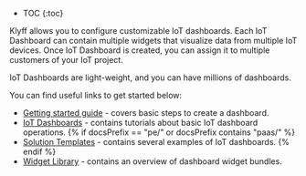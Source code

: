 * TOC
{:toc}

Klyff allows you to configure customizable IoT dashboards.
Each IoT Dashboard can contain multiple widgets that visualize data from multiple IoT devices.
Once IoT Dashboard is created, you can assign it to multiple customers of your IoT project.
 
IoT Dashboards are light-weight, and you can have millions of dashboards.

You can find useful links to get started below:

 - [Getting started guide](/docs/{{docsPrefix}}getting-started-guides/helloworld/) - covers basic steps to create a dashboard.
 - [IoT Dashboards](/docs/{{docsPrefix}}user-guide/dashboards/) - contains tutorials about basic IoT dashboard operations.
{% if docsPrefix == "pe/" or docsPrefix contains "paas/" %}
 - [Solution Templates](/docs/{{docsPrefix}}solution-templates/overview/) - contains several examples of IoT dashboards.
{% endif %} 
 - [Widget Library](/docs/{{docsPrefix}}user-guide/ui/widget-library/) - contains an overview of dashboard widget bundles.
